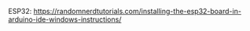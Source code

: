 ESP32: https://randomnerdtutorials.com/installing-the-esp32-board-in-arduino-ide-windows-instructions/
